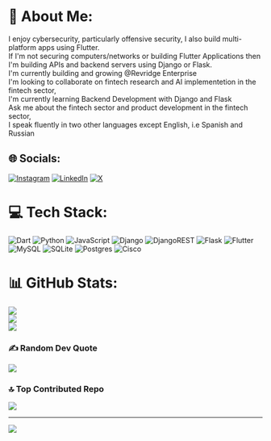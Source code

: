 # 💫 About Me:
I enjoy cybersecurity, particularly offensive security, I also build multi-platform apps using Flutter. <br>
If I'm not securing computers/networks or building Flutter Applications then I'm building APIs and backend servers using Django or Flask.<br>
I'm currently building and growing @Revridge Enterprise<br>I'm looking to collaborate on fintech research and AI implementetion in the fintech sector,<br>I'm currently learning Backend Development with Django and Flask<br>Ask me about the fintech sector and product development in the fintech sector,<br>I speak fluently in two other languages except English, i.e Spanish and Russian<br>


## 🌐 Socials:
[![Instagram](https://img.shields.io/badge/Instagram-%23E4405F.svg?logo=Instagram&logoColor=white)](https://www.instagram.com/elyu_papa/) [![LinkedIn](https://img.shields.io/badge/LinkedIn-%230077B5.svg?logo=linkedin&logoColor=white)](https://www.linkedin.com/in/elyumusa-njobvu-247201299/) [![X](https://img.shields.io/badge/X-black.svg?logo=X&logoColor=white)](https://x.com/elyumusa) 

# 💻 Tech Stack:
![Dart](https://img.shields.io/badge/dart-%230175C2.svg?style=for-the-badge&logo=dart&logoColor=white) ![Python](https://img.shields.io/badge/python-3670A0?style=for-the-badge&logo=python&logoColor=ffdd54) ![JavaScript](https://img.shields.io/badge/javascript-%23323330.svg?style=for-the-badge&logo=javascript&logoColor=%23F7DF1E) ![Django](https://img.shields.io/badge/django-%23092E20.svg?style=for-the-badge&logo=django&logoColor=white) ![DjangoREST](https://img.shields.io/badge/DJANGO-REST-ff1709?style=for-the-badge&logo=django&logoColor=white&color=ff1709&labelColor=gray) ![Flask](https://img.shields.io/badge/flask-%23000.svg?style=for-the-badge&logo=flask&logoColor=white) ![Flutter](https://img.shields.io/badge/Flutter-%2302569B.svg?style=for-the-badge&logo=Flutter&logoColor=white) ![MySQL](https://img.shields.io/badge/mysql-4479A1.svg?style=for-the-badge&logo=mysql&logoColor=white) ![SQLite](https://img.shields.io/badge/sqlite-%2307405e.svg?style=for-the-badge&logo=sqlite&logoColor=white) ![Postgres](https://img.shields.io/badge/postgres-%23316192.svg?style=for-the-badge&logo=postgresql&logoColor=white) ![Cisco](https://img.shields.io/badge/cisco-%23049fd9.svg?style=for-the-badge&logo=cisco&logoColor=black)
# 📊 GitHub Stats:
![](https://github-readme-stats.vercel.app/api?username=Elyumusa&theme=dark&hide_border=false&include_all_commits=false&count_private=false)<br/>
![](https://github-readme-streak-stats.herokuapp.com/?user=Elyumusa&theme=dark&hide_border=false)<br/>
![](https://github-readme-stats.vercel.app/api/top-langs/?username=Elyumusa&theme=dark&hide_border=false&include_all_commits=false&count_private=false&layout=compact)

### ✍️ Random Dev Quote
![](https://quotes-github-readme.vercel.app/api?type=horizontal&theme=radical)

### 🔝 Top Contributed Repo
![](https://github-contributor-stats.vercel.app/api?username=Elyumusa&limit=5&theme=dark&combine_all_yearly_contributions=true)

---
[![](https://visitcount.itsvg.in/api?id=Elyumusa&icon=0&color=0)](https://visitcount.itsvg.in)

<!-- Proudly created with GPRM ( https://gprm.itsvg.in ) -->
